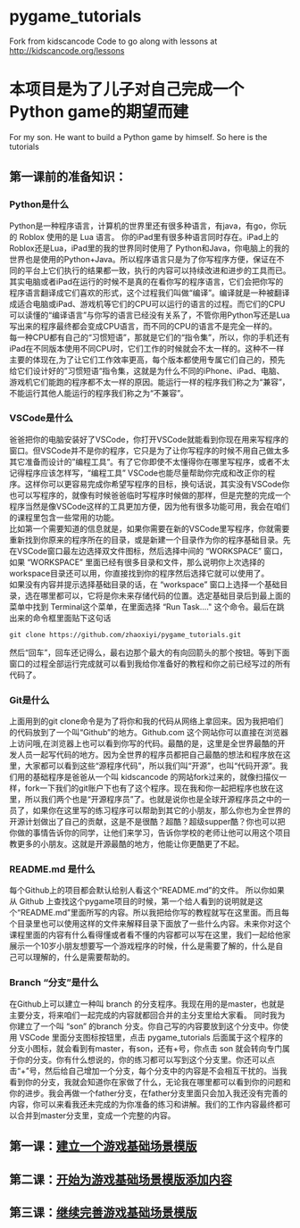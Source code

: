 # pygame_tutorials
Fork from kidscancode
Code to go along with lessons at http://kidscancode.org/lessons

# 本项目是为了儿子对自己完成一个Python game的期望而建
For my son. He want to build a Python game by himself. So here is the tutorials

## 第一课前的准备知识： 
### Python是什么
Python是一种程序语言，计算机的世界里还有很多种语言，有java，有go，你玩的 Roblox 使用的是 Lua 语言。 你的iPad里有很多种语言同时存在。iPad上的Roblox还是Lua，iPad里的我的世界同时使用了 Python和Java，你电脑上的我的世界也是使用的Python+Java。所以程序语言只是为了你写程序方便，保证在不同的平台上它们执行的结果都一致，执行的内容可以持续改进和进步的工具而已。
<br>其实电脑或者iPad在运行的时候不是真的在看你写的程序语言，它们会把你写的程序语言翻译成它们喜欢的形式，这个过程我们叫做“编译”。编译就是一种被翻译成适合电脑或iPad、游戏机等它们的CPU可以运行的语言的过程。而它们的CPU可以读懂的“编译语言”与你写的语言已经没有关系了，不管你用Python写还是Lua写出来的程序最终都会变成CPU语言，而不同的CPU的语言不是完全一样的。
<br>每一种CPU都有自己的“习惯短语”，那就是它们的“指令集”，所以，你的手机还有iPad在不同版本使用不同CPU时，它们工作的时候就会不太一样的。这种不一样主要的体现在,为了让它们工作效率更高，每个版本都使用专属它们自己的，预先给它们设计好的”习惯短语“指令集，这就是为什么不同的iPhone、iPad、电脑、游戏机它们能跑的程序都不太一样的原因。能运行一样的程序我们称之为“兼容”，不能运行其他人能运行的程序我们称之为“不兼容”。

### VSCode是什么
爸爸把你的电脑安装好了VSCode，你打开VSCode就能看到你现在用来写程序的窗口。但VSCode并不是你的程序，它只是为了让你写程序的时候不用自己做太多其它准备而设计的”编程工具“。有了它你即使不太懂得你在哪里写程序，或者不太记得程序应该怎样写，“编程工具” VSCode也能尽量帮助你完成和改正你的程序。这样你可以更容易完成你希望写程序的目标，换句话说，其实没有VSCode你也可以写程序的，就像有时候爸爸临时写程序时候做的那样，但是完整的完成一个程序当然是像VSCode这样的工具更加方便，因为他有很多功能可用，我会在咱们的课程里包含一些常用的功能。
<br>比如第一个需要知道的信息就是，如果你需要在新的VSCode里写程序，你就需要重新找到你原来的程序所在的目录，或是新建一个目录作为你的程序基础目录。先在VSCode窗口最左边选择双文件图标，然后选择中间的 “WORKSPACE” 窗口，如果 “WORKSPACE” 里面已经有很多目录和文件，那么说明你上次选择的workspace目录还可以用，你直接找到你的程序然后选择它就可以使用了。
<br>如果没有内容并提示选择基础目录的话，在 “workspace” 窗口上选择一个基础目录，选在哪里都可以，它将是你未来存储代码的位置。选定基础目录后到最上面的菜单中找到 Terminal这个菜单，在里面选择 “Run Task...." 这个命令。最后在跳出来的命令框里面贴下这句话 
```
git clone https://github.com/zhaoxiyi/pygame_tutorials.git
```
然后“回车”，回车还记得么，最右边那个最大的有向回箭头的那个按钮。等到下面窗口的过程全部运行完成就可以看到我给你准备好的教程和你之前已经写过的所有代码了。

### Git是什么
上面用到的git clone命令是为了将你和我的代码从网络上拿回来。因为我把咱们的代码放到了一个叫“Github”的地方。Github.com 这个网站你可以直接在浏览器上访问哦,在浏览器上也可以看到你写的代码。最酷的是，这里是全世界最酷的开发人员一起写代码的地方。因为全世界的程序员都把自己最酷的想法和程序放在这里，大家都可以看到这些“源程序代码”，所以我们叫“开源”，也叫“代码开源”。我们用的基础程序是爸爸从一个叫 kidscancode 的网站fork过来的，就像扫描仪一样，fork一下我们的git账户下也有了这个程序。现在我和你一起把程序也放在这里，所以我们两个也是“开源程序员”了。也就是说你也是全球开源程序员之中的一员了，如果你在这里写的练习程序可以帮助到其它的小朋友，那么你也为全世界的开源计划做出了自己的贡献，这是不是很酷？超酷？超级supper酷？你也可以把你做的事情告诉你的同学，让他们来学习，告诉你学校的老师让他可以用这个项目教更多的小朋友。这就是开源最酷的地方，他能让你更酷更了不起。

### README.md 是什么
每个Github上的项目都会默认给别人看这个“README.md”的文件。 所以你如果从 Github 上查找这个pygame项目的时候，第一个给人看到的说明就是这个“README.md”里面所写的内容。所以我把给你写的教程就写在这里面。而且每个目录里也可以使用这样的文件来解释目录下面放了一些什么内容。未来你对这个课程里面的内容有什么看得懂或者看不懂的内容都可以写在这里，我们一起给他家展示一个10岁小朋友想要写一个游戏程序的时候，什么是需要了解的，什么是自己可以理解的，什么是需要帮助的。

### Branch “分支”是什么
在Github上可以建立一种叫 branch 的分支程序。我现在用的是master，也就是主要分支，将来咱们一起完成的内容就都回合并的主分支里给大家看。 同时我为你建立了一个叫 “son” 的branch 分支。你自己写的内容要放到这个分支中。你使用 VSCode 里面分支图标按钮里，点击 pygame_tutorials 后面属于这个程序的分支小图标，就会看到有master，有son，还有+号，你点击 son 就会转向专门属于你的分支。你有什么想说的，你的练习都可以写到这个分支里。你还可以点击“+”号，然后给自己增加一个分支，每个分支中的内容是不会相互干扰的。当我看到你的分支，我就会知道你在家做了什么，无论我在哪里都可以看到你的问题和你的进步。我会再做一个father分支，在father分支里面只会加入我还没有完善的内容，你可以来看我还未完成的为你准备的练习和讲解。我们的工作内容最终都可以合并到master分支里，变成一个完整的内容。

## 第一课：[建立一个游戏基础场景模版](./FirstClass.md)
## 第二课：[开始为游戏基础场景模版添加内容](./class2.md)
## 第三课：[继续完善游戏基础场景模版](./class3.md)



